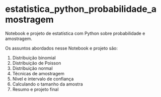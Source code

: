 # estatistica_python_probabilidade_amostragem
Notebook e projeto de estatística com Python sobre probabilidade e amostragem.

Os assuntos abordados nesse Notebook e projeto são:

1.	Distribuição binomial
2.	Distribuição de Poisson
3.	Distribuição normal
4.	Técnicas de amostragem
5.	Nível e intervalo de confiança
6.	Calculando o tamanho da amostra
7.	Resumo e projeto final
